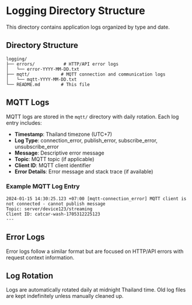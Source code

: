 # Logging Directory Structure

This directory contains application logs organized by type and date.

## Directory Structure

```
logging/
├── errors/           # HTTP/API error logs
│   └── error-YYYY-MM-DD.txt
├── mqtt/            # MQTT connection and communication logs
│   └── mqtt-YYYY-MM-DD.txt
└── README.md        # This file
```

## MQTT Logs

MQTT logs are stored in the `mqtt/` directory with daily rotation. Each log entry includes:

- **Timestamp**: Thailand timezone (UTC+7)
- **Log Type**: connection_error, publish_error, subscribe_error, unsubscribe_error
- **Message**: Descriptive error message
- **Topic**: MQTT topic (if applicable)
- **Client ID**: MQTT client identifier
- **Error Details**: Error message and stack trace (if available)

### Example MQTT Log Entry

```
2024-01-15 14:30:25.123 +07:00 [mqtt-connection_error] MQTT client is not connected - cannot publish message
Topic: server/device123/streaming
Client ID: catcar-wash-1705312225123
---
```

## Error Logs

Error logs follow a similar format but are focused on HTTP/API errors with request context information.

## Log Rotation

Logs are automatically rotated daily at midnight Thailand time. Old log files are kept indefinitely unless manually cleaned up.
